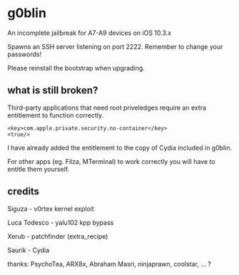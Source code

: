 # g0blin

An incomplete jailbreak for A7-A9 devices on iOS 10.3.x

Spawns an SSH server listening on port 2222. Remember to change your passwords!

Please reinstall the bootstrap when upgrading.


## what is still broken?

Third-party applications that need root priveledges require an extra entitlement to function correctly.

````
<key>com.apple.private.security.no-container</key>
<true/>
````

I have already added the entitlement to the copy of Cydia included in g0blin.

For other apps (eg. Filza, MTerminal) to work correctly you will have to entitle them yourself.


## credits

Siguza - v0rtex kernel exploit

Luca Todesco - yalu102 kpp bypass

Xerub - patchfinder (extra_recipe)

Saurik - Cydia

thanks: PsychoTea, ARX8x, Abraham Masri, ninjaprawn, coolstar, ... ?
